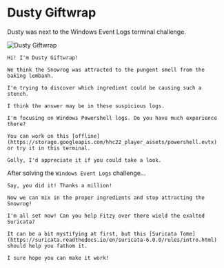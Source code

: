 # Dusty Giftwrap

Dusty was next to the Windows Event Logs terminal challenge.

![Dusty Giftwrap](/img/tolkienring/dustygiftwrap.png)

```
Hi! I'm Dusty Giftwrap!

We think the Snowrog was attracted to the pungent smell from the baking lembanh.

I'm trying to discover which ingredient could be causing such a stench.

I think the answer may be in these suspicious logs.

I'm focusing on Windows Powershell logs. Do you have much experience there?

You can work on this [offline](https://storage.googleapis.com/hhc22_player_assets/powershell.evtx) or try it in this terminal.

Golly, I'd appreciate it if you could take a look.
```

After solving the `Windows Event Logs` challenge...

```
Say, you did it! Thanks a million!

Now we can mix in the proper ingredients and stop attracting the Snowrog!

I'm all set now! Can you help Fitzy over there wield the exalted Suricata?

It can be a bit mystifying at first, but this [Suricata Tome](https://suricata.readthedocs.io/en/suricata-6.0.0/rules/intro.html) should help you fathom it.

I sure hope you can make it work!
```